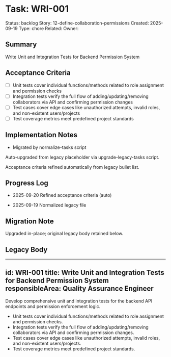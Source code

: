 # Task: WRI-001
Status: backlog
Story: 12-define-collaboration-permissions
Created: 2025-09-19
Type: chore
Related:
Owner:

## Summary
Write Unit and Integration Tests for Backend Permission System

## Acceptance Criteria

- [ ] Unit tests cover individual functions/methods related to role assignment and permission checks
- [ ] Integration tests verify the full flow of adding/updating/removing collaborators via API and confirming permission changes
- [ ] Test cases cover edge cases like unauthorized attempts, invalid roles, and non-existent users/projects
- [ ] Test coverage metrics meet predefined project standards

## Implementation Notes
- Migrated by normalize-tasks script

Auto-upgraded from legacy placeholder via upgrade-legacy-tasks script.


Acceptance criteria refined automatically from legacy bullet list.
## Progress Log
- 2025-09-20 Refined acceptance criteria (auto)

- 2025-09-19 Normalized legacy file
## Migration Note
Upgraded in-place; original legacy body retained below.

## Legacy Body
---
id: WRI-001
title: Write Unit and Integration Tests for Backend Permission System
responsibleArea: Quality Assurance Engineer
---
Develop comprehensive unit and integration tests for the backend API endpoints and permission enforcement logic.
- Unit tests cover individual functions/methods related to role assignment and permission checks.
- Integration tests verify the full flow of adding/updating/removing collaborators via API and confirming permission changes.
- Test cases cover edge cases like unauthorized attempts, invalid roles, and non-existent users/projects.
- Test coverage metrics meet predefined project standards.